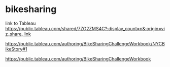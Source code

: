 # bikesharing

link to Tableau  https://public.tableau.com/shared/7ZG2ZMS4C?:display_count=n&:origin=viz_share_link

https://public.tableau.com/authoring/BikeSharingChallengeWorkbook/NYCBikeStory#1

https://public.tableau.com/authoring/BikeSharingChallengeWorkbook
